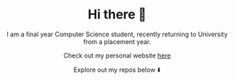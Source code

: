 <h1 align="center">
   Hi there 👋
</h1>

<p align="center">
 I am a final year Computer Science student, recently returning to University from a placement year.
</p>


<p align="center">
  Check out my personal website <a href="https://conranpearce.github.io/">here</a>
</p>

<p align="center">
Explore out my repos below ⬇️  
</p>
<!--
**conranpearce/conranpearce** is a ✨ _special_ ✨ repository because its `README.md` (this file) appears on your GitHub profile.

Here are some ideas to get you started:

- 🔭 I’m currently working on ...
- 🌱 I’m currently learning ...
- 👯 I’m looking to collaborate on ...
- 🤔 I’m looking for help with ...
- 💬 Ask me about ...
- 📫 How to reach me: ...
- 😄 Pronouns: ...
- ⚡ Fun fact: ...
-->
